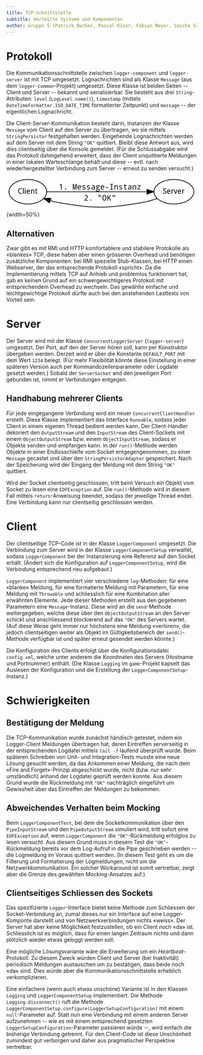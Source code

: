 ```yaml
---
title: TCP-Schnittstelle
subtitle: Verteilte Systeme und Komponenten
author: Gruppe 5 (Patrick Bucher, Pascal Kiser, Fabian Meyer, Sascha Sägesser)
---
```


# Protokoll

Die Kommunikationsschnittstelle zwischen `logger-component` und `logger-server` ist mit TCP umgesetzt. Lognachrichten sind als Klasse `Message` (aus dem `logger-common`-Projekt) umgesetzt. Diese Klasse ist beiden Seiten -- Client und Server -- bekannt und serialisierbar. Sie besteht aus drei `String`-Attributen: `level` (`LogLevel.name()`), `timestamp` (mittels `DateTimeFormatter.ISO_DATE_TIME` formatierter Zeitpunkt) und `message` -- der eigentlichen Lognachricht.

Die Client-Server-Kommunikation besteht darin, Instanzen der Klasse `Message` vom Client auf den Server zu übertragen, wo sie mittels `StringPersistor` festgehalten werden. Eingehende Lognachrichten werden auf dem Server mit dem String `"OK"` quittiert. Bleibt diese Antwort aus, wird dies clientseitig über die Konsole gemeldet. (Für die Schlussabgabe wird das Protokoll dahingehend erweitert, dass der Client unquittierte Meldungen in einer lokalen Warteschlange behält und diese -- evtl. nach wiederhergestellter Verbindung zum Server -- erneut zu senden versucht.)

![Das (denkbar einfache) TCP-Protokoll](Kommunikation.png){width=50%}

## Alternativen

Zwar gibt es mit RMI und HTTP komfortablere und stabilere Protokolle als «blankes» TCP, diese haben aber einen grösseren Overhead und benötigen zusätzliche Komponenten: bei RMI spezielle Stub-Klassen, bei HTTP einen Webserver, der das entsprechende Protokoll «spricht». Da die Implementierung mittels TCP auf Anhieb und problemlos funktioniert hat, gab es keinen Grund auf ein schwergewichtigeres Protokoll mit entsprechendem Overhead zu wechseln. Das gewählte einfache und leichtgewichtige Protokoll dürfte auch bei den anstehenden Lasttests von Vorteil sein.

# Server

Der Server wird mit der Klasse `ConcurrentLoggerServer` (`logger-server`) umgesetzt. Der Port, auf den der Server hören soll, kann per Konstruktor übergeben werden. Derzeit wird er über die Konstante `DEFAULT_PORT` mit dem Wert `1234` belegt. (Für mehr Flexibilität könnte diese Einstellung in einer späteren Version auch per Kommandozeilenparameter oder Logdatei gesetzt werden.) Sobald der `ServerSocket` and den jeweiligen Port gebunden ist, nimmt er Verbindungen entgegen.

## Handhabung mehrerer Clients

Für jede eingegangene Verbindung wird ein neuer `ConcurrentClientHandler` erstellt. Diese Klasse implementiert das Interface `Runnable`, sodass jeder Client in einem eigenen Thread bedient werden kann. Der Client-Handler dekoriert den `OutputStream` und den `InputStream` des Client-Sockets mit einem `ObjectOutputStream` bzw. einem `ObjectInputStream`, sodass er Objekte senden und empfangen kann. In der `run()`-Methode werden Objekte in einer Endlosschleife vom Socket entgegengenommen, zu einer `Message` gecastet und über den `StringPersistorAdapter` gespeichert. Nach der Speicherung wird der Eingang der Meldung mit dem String `"OK"` quittiert.

Wird der Socket clientseitig geschlossen, tritt beim Versuch ein Objekt vom Socket zu lesen eine `EOFException` auf. Die `run()`-Methode wird in diesem Fall mittels `return`-Anweisung beendet, sodass der jeweilige Thread endet. Eine Verbindung kann nur clientseitig geschlossen werden.

# Client

Der clientseitige TCP-Code ist in der Klasse `LoggerComponent` umgesetzt. Die Verbindung zum Server wird in der Klasse `LoggerComponentSetup` verwaltet, sodass `LoggerComponent` bei der Instanzierung eine Referenz auf den Socket erhält. (Ändert sich die Konfiguration auf `LoggerComponentSetup`, wird die Verbindung entsprechend neu aufgebaut.) 

`LoggerComponent` implementiert vier verschiedene `log`-Methoden: für eine «blanke» Meldung, für eine formatierte Meldung mit Parametern, für eine Meldung mit `Throwable` und schliesslich für eine Kombination aller erwähnten Elemente. Jede dieser Methoden erstellt aus den gegebenen Parametern eine `Message`-Instanz. Diese wird an die `send`-Methode weitergegeben, welche diese über den `ObjectOutputStream` an den Server schickt und anschliessend blockierend auf das `"OK"` des Servers wartet. (Auf diese Weise geht immer nur höchstens eine Meldung «verloren», die jedoch clientseitigen weiter als Objekt im Gültigkeitsbereich der `send()`-Methode verfügbar ist und später erneut gesendet werden könnte.)

Die Konfiguration des Clients erfolgt über die Konfigurationsdatei `config.xml`, welche unter anderem die Koordinaten des Servers (Hostname und Portnummer) enthält. (Die Klasse `Logging` im `game`-Projekt kapselt das Auslesen der Konfiguration und die Erstellung der `LoggerComponentSetup`-Instanz.)

# Schwierigkeiten

## Bestätigung der Meldung

Die TCP-Kommunikation wurde zunächst händisch getestet, indem ein Logger-Client Meldungen übertragen hat, deren Eintreffen serverseitig in der entsprechenden Logdatei mittels `tail -f` laufend überprüft wurde. Beim späteren Schreiben von Unit- und Integration-Tests musste eine neue Lösung gesucht werden, da das Ankommen einer Meldung, die nach dem «Fire and Forget»-Prinzip abgeschickt wurde, nicht (bzw. nur sehr umständlich) anhand der Logdatei geprüft werden konnte. Aus diesem Grund wurde die Rückmeldung mit `"OK"` nachträglich eingeführt um Gewissheit über das Eintreffen der Meldungen zu bekommen.

## Abweichendes Verhalten beim Mocking

Beim `LoggerComponentTest`, bei dem die Socketkommunikation über den `PipeInputStream` und den `PipeOutputStream` simuliert wird, tritt sofort eine `EOFException` auf, wenn `LoggerComponent` die `"OK"`-Rückmeldung erfolglos zu lesen versucht. Aus diesem Grund muss in diesem Test die `"OK"`-Rückmeldung bereits vor dem Log-Aufruf in die Pipe geschrieben werden -- die Logmeldung im Voraus quittiert werden. (In diesem Test geht es um die Filterung und Formatierung der Logmeldungen, nicht um die Netzwerkkommunikation. Ein solcher Workaround ist somit vertretbar, zeigt aber die Grenze des gewählten Mocking-Ansatzes auf.)

## Clientseitiges Schliessen des Sockets

Das spezifizierte `Logger`-Interface bietet keine Methode zum Schliessen der Socket-Verbindung an, zumal dieses nur ein Interface auf eine Logger-Komponte darstellt und von Netzwerkverbindungen nichts «weiss». Der Server hat aber keine Möglichkeit festzustellen, ob ein Client noch «da» ist. Schliesslich ist es möglich, dass für einen langen Zeitraum nichts und dann plötzlich wieder etwas geloggt werden soll.

Eine mögliche Lösungsvariante wäre die Erweiterung um ein _Heartbeat_-Protokoll. Zu diesem Zweck würden Client und Server (bei Inaktivität) periodisch Meldungen austauschen um zu bestätigen, dass beide noch «da» sind. Dies würde aber die Kommunikationsschnittstelle erheblich verkomplizieren.

Eine einfachere (wenn auch etwas unschöne) Variante ist in den Klassen `Logging` und `LoggerComponentSetup` implementiert. Die Methode `Logging.disconnect()` ruft die Methode `LoggerComponentSetup.configure(LoggerSetupConfiguration)` mit einem `null`-Parameter auf. Statt nun eine Verbindung mit einem anderen Server aufzunehmen -- wie es mit einem entsprechend gesetzten `LoggerSetupConfiguration`-Parameter passieren würde --, wird einfach die bisherige Verbindung getrennt. Für den Client-Code ist diese Unschönheit zumindest gut verborgen und daher aus pragmatischer Perspektive vertretbar.
